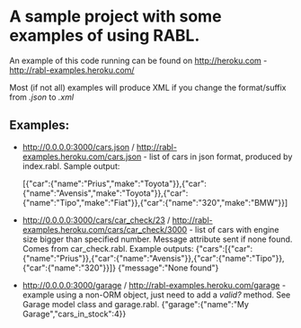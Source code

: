A sample project with some examples of using RABL.
==================

An example of this code running can be found on http://heroku.com - http://rabl-examples.heroku.com/

Most (if not all) examples will produce XML if you change the format/suffix from *.json* to *.xml*

Examples:
---------

* http://0.0.0.0:3000/cars.json / http://rabl-examples.heroku.com/cars.json - list of cars in json format, produced by index.rabl. Sample output:

    [{"car":{"name":"Prius","make":"Toyota"}},{"car":{"name":"Avensis","make":"Toyota"}},{"car":{"name":"Tipo","make":"Fiat"}},{"car":{"name":"320","make":"BMW"}}]

* http://0.0.0.0:3000/cars/car_check/23 / http://rabl-examples.heroku.com/cars/car_check/3000 - list of cars with engine size bigger than specified number. Message attribute
sent if none found. Comes from car_check.rabl.  Example outputs:
    {"cars":[{"car":{"name":"Prius"}},{"car":{"name":"Avensis"}},{"car":{"name":"Tipo"}},{"car":{"name":"320"}}]}
    {"message":"None found"}

* http://0.0.0.0:3000/garage / http://rabl-examples.heroku.com/garage - example using a non-ORM object, just need to add a *valid?* method.
See Garage model class and garage.rabl.
    {"garage":{"name":"My Garage","cars_in_stock":4}}